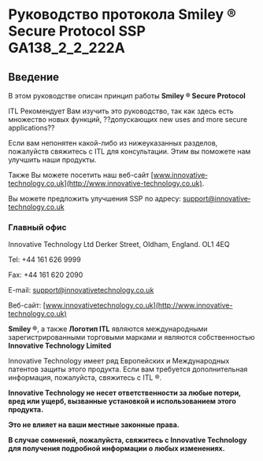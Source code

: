 # Руководство протокола Smiley ® Secure Protocol SSP GA138_2_2_222A

## Введение
В этом руководстве описан принцип работы **Smiley ® Secure Protocol**

ITL Рекомендует Вам изучить это руководство, так как здесь есть множество новых функций,
??допускающих new uses and more secure applications??

Если вам непонятен какой-либо из нижеуказанных разделов, пожалуйств свяжитесь с ITL
для консультации. Этим вы поможете нам улучшить наши продукты.

Также Вы можете посетить наш веб-сайт [www.innovative­technology.co.uk](http://www.innovative-technology.co.uk).

Вы можете предложить улучшения SSP по адресу: [support@innovative­technology.co.uk](mailto:support@innovative-technology.co.uk)

### Главный офис

Innovative Technology Ltd
Derker Street, Oldham, England. OL1 4EQ

Tel: +44 161 626 9999

Fax: +44 161 620 2090

E-mail: [support@innovative­technology.co.uk](mailto:support@innovative-technology.co.uk)

Веб-сайт: [www.innovative­technology.co.uk](http://www.innovative-technology.co.uk)

**Smiley ®**, а также **Логотип ITL** являются международными зарегистрированными торговыми
марками и являются собственностью **Innovative Technology Limited**

Innovative Technology имеет ряд Европейских и Международных патентов защиты этого продукта. 
Если вам требуется дополнительная информация, пожалуйста, свяжитесь с ITL ®.

**Innovative Technology не несет ответственности за любые потери,
вред или ущерб, вызванные установкой и использованием этого продукта.**

**Это не влияет на ваши местные законные права.**

**В случае сомнений, пожалуйста, свяжитесь с Innovative Technology
для получения подробной информации о любых изменениях.**

